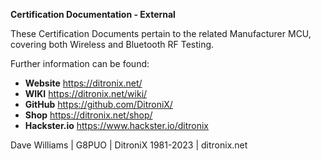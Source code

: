 **Certification Documentation - External**

These Certification Documents pertain to the related Manufacturer MCU, covering both Wireless and Bluetooth RF Testing.


Further information can be found:

- **Website** https://ditronix.net/
- **WIKI**  https://ditronix.net/wiki/
- **GitHub**  https://github.com/DitroniX/
- **Shop**  https://ditronix.net/shop/
- **Hackster.io** https://www.hackster.io/ditronix

Dave Williams | G8PUO | DitroniX 1981-2023 | ditronix.net
